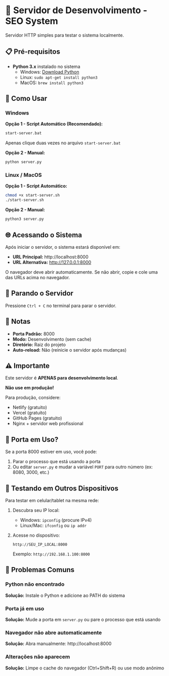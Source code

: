# 🚀 Servidor de Desenvolvimento - SEO System

Servidor HTTP simples para testar o sistema localmente.

## 📋 Pré-requisitos

- **Python 3.x** instalado no sistema
  - Windows: [Download Python](https://www.python.org/downloads/)
  - Linux: `sudo apt-get install python3`
  - MacOS: `brew install python3`

## 🎯 Como Usar

### Windows

**Opção 1 - Script Automático (Recomendado):**
```bash
start-server.bat
```
Apenas clique duas vezes no arquivo `start-server.bat`

**Opção 2 - Manual:**
```bash
python server.py
```

### Linux / MacOS

**Opção 1 - Script Automático:**
```bash
chmod +x start-server.sh
./start-server.sh
```

**Opção 2 - Manual:**
```bash
python3 server.py
```

## 🌐 Acessando o Sistema

Após iniciar o servidor, o sistema estará disponível em:
- **URL Principal:** http://localhost:8000
- **URL Alternativa:** http://127.0.0.1:8000

O navegador deve abrir automaticamente. Se não abrir, copie e cole uma das URLs acima no navegador.

## 🛑 Parando o Servidor

Pressione `Ctrl + C` no terminal para parar o servidor.

## 📝 Notas

- **Porta Padrão:** 8000
- **Modo:** Desenvolvimento (sem cache)
- **Diretório:** Raiz do projeto
- **Auto-reload:** Não (reinicie o servidor após mudanças)

## ⚠️ Importante

Este servidor é **APENAS para desenvolvimento local**. 

**Não use em produção!**

Para produção, considere:
- Netlify (gratuito)
- Vercel (gratuito)
- GitHub Pages (gratuito)
- Nginx + servidor web profissional

## 🔧 Porta em Uso?

Se a porta 8000 estiver em uso, você pode:

1. Parar o processo que está usando a porta
2. Ou editar `server.py` e mudar a variável `PORT` para outro número (ex: 8080, 3000, etc.)

## 📱 Testando em Outros Dispositivos

Para testar em celular/tablet na mesma rede:

1. Descubra seu IP local:
   - Windows: `ipconfig` (procure IPv4)
   - Linux/Mac: `ifconfig` ou `ip addr`

2. Acesse no dispositivo:
   ```
   http://SEU_IP_LOCAL:8000
   ```
   Exemplo: `http://192.168.1.100:8000`

## 🐛 Problemas Comuns

### Python não encontrado
**Solução:** Instale o Python e adicione ao PATH do sistema

### Porta já em uso
**Solução:** Mude a porta em `server.py` ou pare o processo que está usando

### Navegador não abre automaticamente
**Solução:** Abra manualmente: http://localhost:8000

### Alterações não aparecem
**Solução:** Limpe o cache do navegador (Ctrl+Shift+R) ou use modo anônimo

